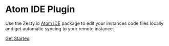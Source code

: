 # Atom IDE Plugin

Use the Zesty.io [Atom IDE](https://atom.io/) package to edit your instances code files locally and get automatic syncing to your remote instance. 

[Get Started](https://atom.io/packages/zestyio-atom)
